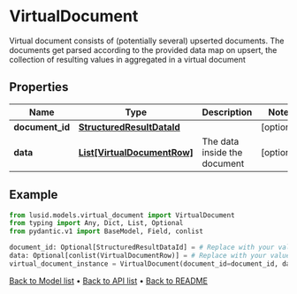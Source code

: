 # VirtualDocument

Virtual document consists of (potentially several) upserted documents.                The documents get parsed according to the provided data map on upsert, the collection of resulting values in  aggregated in a virtual document
## Properties
Name | Type | Description | Notes
------------ | ------------- | ------------- | -------------
**document_id** | [**StructuredResultDataId**](StructuredResultDataId.md) |  | [optional] 
**data** | [**List[VirtualDocumentRow]**](VirtualDocumentRow.md) | The data inside the document | [optional] 
## Example

```python
from lusid.models.virtual_document import VirtualDocument
from typing import Any, Dict, List, Optional
from pydantic.v1 import BaseModel, Field, conlist

document_id: Optional[StructuredResultDataId] = # Replace with your value
data: Optional[conlist(VirtualDocumentRow)] = # Replace with your value
virtual_document_instance = VirtualDocument(document_id=document_id, data=data)

```

[Back to Model list](../README.md#documentation-for-models) &#8226; [Back to API list](../README.md#documentation-for-api-endpoints) &#8226; [Back to README](../README.md)

